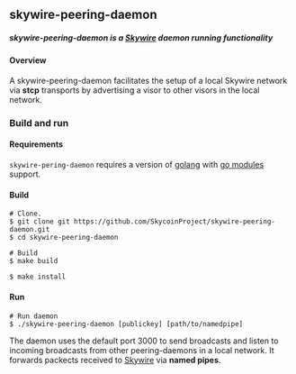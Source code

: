 ## skywire-peering-daemon

##### skywire-peering-daemon is a [Skywire](https://github.com/SkycoinProject/skywire-mainnet) daemon running functionality

#### Overview
A skywire-peering-daemon facilitates the setup of a local Skywire network via **stcp** transports by advertising a visor to other visors in the local network.  

### Build and run

#### Requirements

`skywire-pering-daemon` requires a version of [golang](https://golang.org/) with [go modules](https://github.com/golang/go/wiki/Modules) support.

#### Build

```
# Clone.
$ git clone git https://github.com/SkycoinProject/skywire-peering-daemon.git
$ cd skywire-peering-daemon

# Build
$ make build 

$ make install
```

#### Run

```
# Run daemon
$ ./skywire-peering-daemon [publickey] [path/to/namedpipe]
```

The daemon uses the default port 3000 to send broadcasts and listen to incoming broadcasts from other peering-daemons in a local network. It forwards packects received to [Skywire](https://github.com/SkycoinProject/skywire-mainnet) via **named pipes**.
